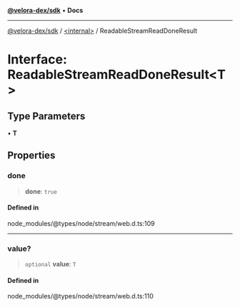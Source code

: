 [**@velora-dex/sdk**](../../README.md) • **Docs**

***

[@velora-dex/sdk](../../globals.md) / [\<internal\>](../README.md) / ReadableStreamReadDoneResult

# Interface: ReadableStreamReadDoneResult\<T\>

## Type Parameters

• **T**

## Properties

### done

> **done**: `true`

#### Defined in

node\_modules/@types/node/stream/web.d.ts:109

***

### value?

> `optional` **value**: `T`

#### Defined in

node\_modules/@types/node/stream/web.d.ts:110

